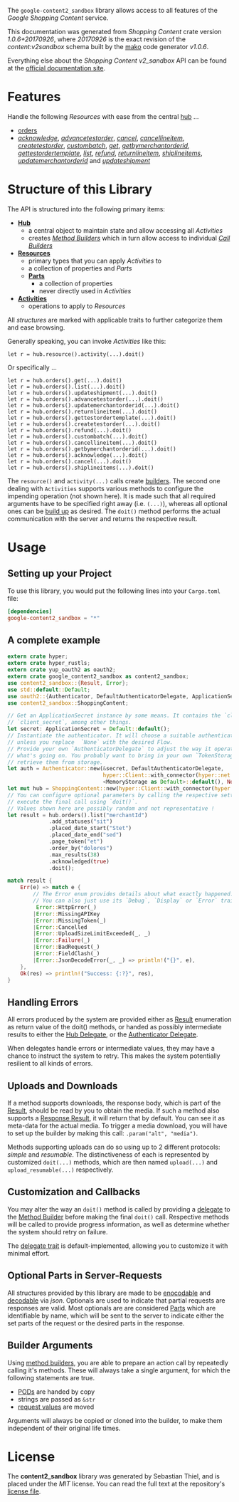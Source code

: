 <!---
DO NOT EDIT !
This file was generated automatically from 'src/mako/api/README.md.mako'
DO NOT EDIT !
-->
The `google-content2_sandbox` library allows access to all features of the *Google Shopping Content* service.

This documentation was generated from *Shopping Content* crate version *1.0.6+20170926*, where *20170926* is the exact revision of the *content:v2sandbox* schema built by the [mako](http://www.makotemplates.org/) code generator *v1.0.6*.

Everything else about the *Shopping Content* *v2_sandbox* API can be found at the
[official documentation site](https://developers.google.com/shopping-content).
# Features

Handle the following *Resources* with ease from the central [hub](https://docs.rs/google-content2_sandbox/1.0.6+20170926/google_content2_sandbox/struct.ShoppingContent.html) ... 

* [orders](https://docs.rs/google-content2_sandbox/1.0.6+20170926/google_content2_sandbox/struct.Order.html)
 * [*acknowledge*](https://docs.rs/google-content2_sandbox/1.0.6+20170926/google_content2_sandbox/struct.OrderAcknowledgeCall.html), [*advancetestorder*](https://docs.rs/google-content2_sandbox/1.0.6+20170926/google_content2_sandbox/struct.OrderAdvancetestorderCall.html), [*cancel*](https://docs.rs/google-content2_sandbox/1.0.6+20170926/google_content2_sandbox/struct.OrderCancelCall.html), [*cancellineitem*](https://docs.rs/google-content2_sandbox/1.0.6+20170926/google_content2_sandbox/struct.OrderCancellineitemCall.html), [*createtestorder*](https://docs.rs/google-content2_sandbox/1.0.6+20170926/google_content2_sandbox/struct.OrderCreatetestorderCall.html), [*custombatch*](https://docs.rs/google-content2_sandbox/1.0.6+20170926/google_content2_sandbox/struct.OrderCustombatchCall.html), [*get*](https://docs.rs/google-content2_sandbox/1.0.6+20170926/google_content2_sandbox/struct.OrderGetCall.html), [*getbymerchantorderid*](https://docs.rs/google-content2_sandbox/1.0.6+20170926/google_content2_sandbox/struct.OrderGetbymerchantorderidCall.html), [*gettestordertemplate*](https://docs.rs/google-content2_sandbox/1.0.6+20170926/google_content2_sandbox/struct.OrderGettestordertemplateCall.html), [*list*](https://docs.rs/google-content2_sandbox/1.0.6+20170926/google_content2_sandbox/struct.OrderListCall.html), [*refund*](https://docs.rs/google-content2_sandbox/1.0.6+20170926/google_content2_sandbox/struct.OrderRefundCall.html), [*returnlineitem*](https://docs.rs/google-content2_sandbox/1.0.6+20170926/google_content2_sandbox/struct.OrderReturnlineitemCall.html), [*shiplineitems*](https://docs.rs/google-content2_sandbox/1.0.6+20170926/google_content2_sandbox/struct.OrderShiplineitemCall.html), [*updatemerchantorderid*](https://docs.rs/google-content2_sandbox/1.0.6+20170926/google_content2_sandbox/struct.OrderUpdatemerchantorderidCall.html) and [*updateshipment*](https://docs.rs/google-content2_sandbox/1.0.6+20170926/google_content2_sandbox/struct.OrderUpdateshipmentCall.html)




# Structure of this Library

The API is structured into the following primary items:

* **[Hub](https://docs.rs/google-content2_sandbox/1.0.6+20170926/google_content2_sandbox/struct.ShoppingContent.html)**
    * a central object to maintain state and allow accessing all *Activities*
    * creates [*Method Builders*](https://docs.rs/google-content2_sandbox/1.0.6+20170926/google_content2_sandbox/trait.MethodsBuilder.html) which in turn
      allow access to individual [*Call Builders*](https://docs.rs/google-content2_sandbox/1.0.6+20170926/google_content2_sandbox/trait.CallBuilder.html)
* **[Resources](https://docs.rs/google-content2_sandbox/1.0.6+20170926/google_content2_sandbox/trait.Resource.html)**
    * primary types that you can apply *Activities* to
    * a collection of properties and *Parts*
    * **[Parts](https://docs.rs/google-content2_sandbox/1.0.6+20170926/google_content2_sandbox/trait.Part.html)**
        * a collection of properties
        * never directly used in *Activities*
* **[Activities](https://docs.rs/google-content2_sandbox/1.0.6+20170926/google_content2_sandbox/trait.CallBuilder.html)**
    * operations to apply to *Resources*

All *structures* are marked with applicable traits to further categorize them and ease browsing.

Generally speaking, you can invoke *Activities* like this:

```Rust,ignore
let r = hub.resource().activity(...).doit()
```

Or specifically ...

```ignore
let r = hub.orders().get(...).doit()
let r = hub.orders().list(...).doit()
let r = hub.orders().updateshipment(...).doit()
let r = hub.orders().advancetestorder(...).doit()
let r = hub.orders().updatemerchantorderid(...).doit()
let r = hub.orders().returnlineitem(...).doit()
let r = hub.orders().gettestordertemplate(...).doit()
let r = hub.orders().createtestorder(...).doit()
let r = hub.orders().refund(...).doit()
let r = hub.orders().custombatch(...).doit()
let r = hub.orders().cancellineitem(...).doit()
let r = hub.orders().getbymerchantorderid(...).doit()
let r = hub.orders().acknowledge(...).doit()
let r = hub.orders().cancel(...).doit()
let r = hub.orders().shiplineitems(...).doit()
```

The `resource()` and `activity(...)` calls create [builders][builder-pattern]. The second one dealing with `Activities` 
supports various methods to configure the impending operation (not shown here). It is made such that all required arguments have to be 
specified right away (i.e. `(...)`), whereas all optional ones can be [build up][builder-pattern] as desired.
The `doit()` method performs the actual communication with the server and returns the respective result.

# Usage

## Setting up your Project

To use this library, you would put the following lines into your `Cargo.toml` file:

```toml
[dependencies]
google-content2_sandbox = "*"
```

## A complete example

```Rust
extern crate hyper;
extern crate hyper_rustls;
extern crate yup_oauth2 as oauth2;
extern crate google_content2_sandbox as content2_sandbox;
use content2_sandbox::{Result, Error};
use std::default::Default;
use oauth2::{Authenticator, DefaultAuthenticatorDelegate, ApplicationSecret, MemoryStorage};
use content2_sandbox::ShoppingContent;

// Get an ApplicationSecret instance by some means. It contains the `client_id` and 
// `client_secret`, among other things.
let secret: ApplicationSecret = Default::default();
// Instantiate the authenticator. It will choose a suitable authentication flow for you, 
// unless you replace  `None` with the desired Flow.
// Provide your own `AuthenticatorDelegate` to adjust the way it operates and get feedback about 
// what's going on. You probably want to bring in your own `TokenStorage` to persist tokens and
// retrieve them from storage.
let auth = Authenticator::new(&secret, DefaultAuthenticatorDelegate,
                              hyper::Client::with_connector(hyper::net::HttpsConnector::new(hyper_rustls::TlsClient::new())),
                              <MemoryStorage as Default>::default(), None);
let mut hub = ShoppingContent::new(hyper::Client::with_connector(hyper::net::HttpsConnector::new(hyper_rustls::TlsClient::new())), auth);
// You can configure optional parameters by calling the respective setters at will, and
// execute the final call using `doit()`.
// Values shown here are possibly random and not representative !
let result = hub.orders().list("merchantId")
             .add_statuses("sit")
             .placed_date_start("Stet")
             .placed_date_end("sed")
             .page_token("et")
             .order_by("dolores")
             .max_results(38)
             .acknowledged(true)
             .doit();

match result {
    Err(e) => match e {
        // The Error enum provides details about what exactly happened.
        // You can also just use its `Debug`, `Display` or `Error` traits
         Error::HttpError(_)
        |Error::MissingAPIKey
        |Error::MissingToken(_)
        |Error::Cancelled
        |Error::UploadSizeLimitExceeded(_, _)
        |Error::Failure(_)
        |Error::BadRequest(_)
        |Error::FieldClash(_)
        |Error::JsonDecodeError(_, _) => println!("{}", e),
    },
    Ok(res) => println!("Success: {:?}", res),
}

```
## Handling Errors

All errors produced by the system are provided either as [Result](https://docs.rs/google-content2_sandbox/1.0.6+20170926/google_content2_sandbox/enum.Result.html) enumeration as return value of 
the doit() methods, or handed as possibly intermediate results to either the 
[Hub Delegate](https://docs.rs/google-content2_sandbox/1.0.6+20170926/google_content2_sandbox/trait.Delegate.html), or the [Authenticator Delegate](https://docs.rs/yup-oauth2/*/yup_oauth2/trait.AuthenticatorDelegate.html).

When delegates handle errors or intermediate values, they may have a chance to instruct the system to retry. This 
makes the system potentially resilient to all kinds of errors.

## Uploads and Downloads
If a method supports downloads, the response body, which is part of the [Result](https://docs.rs/google-content2_sandbox/1.0.6+20170926/google_content2_sandbox/enum.Result.html), should be
read by you to obtain the media.
If such a method also supports a [Response Result](https://docs.rs/google-content2_sandbox/1.0.6+20170926/google_content2_sandbox/trait.ResponseResult.html), it will return that by default.
You can see it as meta-data for the actual media. To trigger a media download, you will have to set up the builder by making
this call: `.param("alt", "media")`.

Methods supporting uploads can do so using up to 2 different protocols: 
*simple* and *resumable*. The distinctiveness of each is represented by customized 
`doit(...)` methods, which are then named `upload(...)` and `upload_resumable(...)` respectively.

## Customization and Callbacks

You may alter the way an `doit()` method is called by providing a [delegate](https://docs.rs/google-content2_sandbox/1.0.6+20170926/google_content2_sandbox/trait.Delegate.html) to the 
[Method Builder](https://docs.rs/google-content2_sandbox/1.0.6+20170926/google_content2_sandbox/trait.CallBuilder.html) before making the final `doit()` call. 
Respective methods will be called to provide progress information, as well as determine whether the system should 
retry on failure.

The [delegate trait](https://docs.rs/google-content2_sandbox/1.0.6+20170926/google_content2_sandbox/trait.Delegate.html) is default-implemented, allowing you to customize it with minimal effort.

## Optional Parts in Server-Requests

All structures provided by this library are made to be [enocodable](https://docs.rs/google-content2_sandbox/1.0.6+20170926/google_content2_sandbox/trait.RequestValue.html) and 
[decodable](https://docs.rs/google-content2_sandbox/1.0.6+20170926/google_content2_sandbox/trait.ResponseResult.html) via *json*. Optionals are used to indicate that partial requests are responses 
are valid.
Most optionals are are considered [Parts](https://docs.rs/google-content2_sandbox/1.0.6+20170926/google_content2_sandbox/trait.Part.html) which are identifiable by name, which will be sent to 
the server to indicate either the set parts of the request or the desired parts in the response.

## Builder Arguments

Using [method builders](https://docs.rs/google-content2_sandbox/1.0.6+20170926/google_content2_sandbox/trait.CallBuilder.html), you are able to prepare an action call by repeatedly calling it's methods.
These will always take a single argument, for which the following statements are true.

* [PODs][wiki-pod] are handed by copy
* strings are passed as `&str`
* [request values](https://docs.rs/google-content2_sandbox/1.0.6+20170926/google_content2_sandbox/trait.RequestValue.html) are moved

Arguments will always be copied or cloned into the builder, to make them independent of their original life times.

[wiki-pod]: http://en.wikipedia.org/wiki/Plain_old_data_structure
[builder-pattern]: http://en.wikipedia.org/wiki/Builder_pattern
[google-go-api]: https://github.com/google/google-api-go-client

# License
The **content2_sandbox** library was generated by Sebastian Thiel, and is placed 
under the *MIT* license.
You can read the full text at the repository's [license file][repo-license].

[repo-license]: https://github.com/Byron/google-apis-rsblob/master/LICENSE.md
